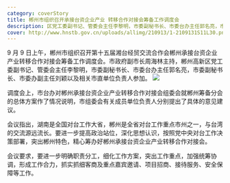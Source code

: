 ```yaml
---
category: coverStory
title: 郴州市组织召开承接台资企业产业 转移合作对接会筹备工作调度会
description: 区党工委副书记、管委会主任李黎明，市委副秘书长、市委台办主任郭名亮，市委副秘书长、市委办副主任刘颖以及相关市直单位负责人参加。
cover: http://www.hnstb.gov.cn/uploads/allimg/210913/1-2109131S11L30.png
---
```


9 月 9 日上午，郴州市组织召开第十五届湘台经贸交流合作会郴州承接台资企业产业转移合作对接会筹备工作调度会。市政府副市长周海林主持，郴州高新区党工委副书记、管委会主任李黎明，市委副秘书长、市委台办主任郭名亮，市委副秘书长、市委办副主任刘颖以及相关市直单位负责人参加。
![](http://www.hnstb.gov.cn/uploads/allimg/210913/1-2109131S11L30.png)

调度会上，市台办对郴州承接台资企业产业转移合作对接会组委会就郴州筹备分会的总体方案作了情况说明，市组委会有关成员单位负责人分别提出了具体的意见建议。

会议指出，湖南是全国对台工作大省，郴州是全省对台工作重点市州之一，与台湾的交流源远流长。要进一步提高政治站位，深化思想认识，按照党中央对台工作决策部署，突出郴州特色，精心筹办好郴州承接台资企业产业转移合作对接会。

会议要求，要进一步明确职责分工，细化工作方案，突出工作重点，加强统筹协调，形成工作合力，抓实抓细客商及重点嘉宾邀请、项目招商、接待服务、安全保障等工作。
